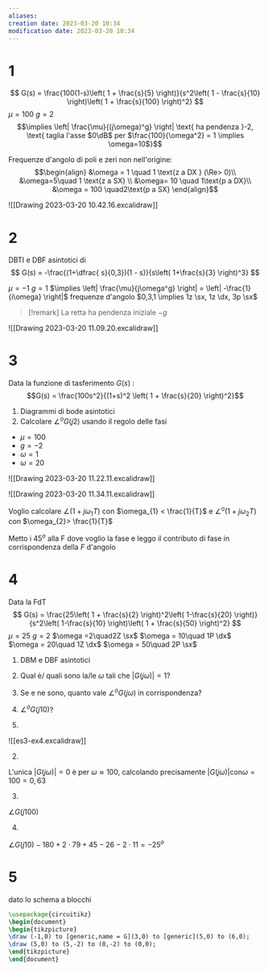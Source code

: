 ```yaml
---
aliases: 
creation date: 2023-03-20 10:34
modification date: 2023-03-20 10:34
---
```

# 1
$$
G(s) = \frac{100(1-s)\left( 1 + \frac{s}{5} \right)}{s^2\left( 1 - \frac{s}{10} \right)\left( 1 + \frac{s}{100} \right)^2}
$$
$\mu = 100$
$g = 2$
$$\implies \left| \frac{\mu}{(j\omega)^g} \right| \text{ ha pendenza }-2, \text{ taglia l'asse $0\dB$ per $\frac{100}{\omega^2} = 1 \implies \omega=10$}$$

Frequenze d'angolo di poli e zeri non nell'origine:
$$\begin{align}
&\omega = 1 \quad 1 \text{z a DX } (\Re> 0)\\
&\omega=5\quad 1 \text{z a SX} \\
&\omega= 10 \quad 1\text{p a DX}\\
&\omega = 100 \quad2\text{p a SX}
\end{align}$$

![[Drawing 2023-03-20 10.42.16.excalidraw]]


# 2
DBTI e DBF asintotici di
$$
G(s) = -\frac{(1+\dfrac{ s}{0,3})(1 - s)}{s\left( 1+\frac{s}{3} \right)^3}
$$

$\mu = -1$
$g = 1$
$\implies \left| \frac{\mu}{j\omega^g} \right| = \left| -\frac{1}{i\omega} \right|$ 
frequenze d'angolo
$0,3,1 \implies 1z \sx, 1z \dx, 3p \sx$


>[!remark]
>La retta ha pendenza iniziale $-g$

![[Drawing 2023-03-20 11.09.20.excalidraw]]

# 3
Data la funzione di tasferimento $G(s)$ :
$$G(s) = \frac{100s^2}{(1+s)^2 \left( 1 + \frac{s}{20} \right)^2}$$
1. Diagrammi di bode asintotici
2. Calcolare $\angle^o  G(j2)$ usando il regolo delle fasi


- $\mu = 100$
- $g = -2$
- $\omega = 1$
- $\omega = 20$

![[Drawing 2023-03-20 11.22.11.excalidraw]]


![[Drawing 2023-03-20 11.34.11.excalidraw]]




Voglio calcolare $\angle (1 + j\omega_{1}T)$ con $\omega_{1} < \frac{1}{T}$
e $\angle^o(1 + j\omega_{2}T)$ con $\omega_{2}> \frac{1}{T}$

Metto i $45^o$ alla F dove voglio la fase e leggo il contributo di fase in corrispondenza della $F$ d'angolo


# 4
Data la FdT
$$
G(s) = \frac{25\left( 1 + \frac{s}{2} \right)^2\left( 1-\frac{s}{20} \right)}{s^2\left( 1-\frac{s}{10} \right)\left( 1 + \frac{s}{50} \right)^2}
$$
$\mu = 25$
$g = 2$
$\omega =2\quad2Z \sx$
$\omega = 10\quad 1P \dx$
$\omega = 20\quad 1Z \dx$
$\omega = 50\quad 2P \sx$


1. DBM e DBF asintotici
2. Qual è/ quali sono la/le $\omega$ tali che $|G(j\omega)| = 1$?
3. Se e ne sono, quanto vale $\angle^o G(j\omega)$ in corrispondenza?
4. $\angle^o G(j10)$?

1.
![[es3-ex4.excalidraw]]

2.
L'unica $|G(j\omega)| = 0$ è per $\omega \approx 100$, calcolando precisamente
$|G(j\omega )|\text{con} \omega=100 =0,63$

3.
$\angle G(j100)$

4.
$\angle G(j10) -180 + 2\cdot 79 + 45 - 26 - 2\cdot11 = -25^o$


# 5

dato lo schema a blocchi


```tikz
\usepackage{circuitikz}
\begin{document}
\begin{tikzpicture}
\draw (-1,0) to [generic,name = G](3,0) to [generic](5,0) to (6,0);
\draw (5,0) to (5,-2) to (0,-2) to (0,0);
\end{tikzpicture}
\end{document}
```


